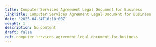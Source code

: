 ```yaml
---
title: Computer Services Agreement Legal Document For Business
linkTitle: Computer Services Agreement Legal Document for Business
date: '2025-04-24T16:18:00Z'
weight: 1
description: No content
draft: false
ref: computer-services-agreement-legal-document-for-business
---
```



